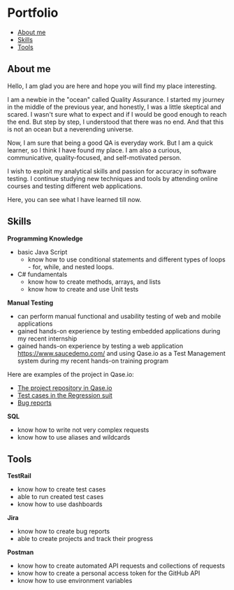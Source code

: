 # Portfolio
 * [About me](#about-me)
 * [Skills](#skills)
 * [Tools](#tools)
 
## About me
Hello, I am glad you are here and hope you will find my place interesting. 

I am a newbie in the "ocean" called Quality Assurance. I started my journey in the middle of the previous year, and honestly, I was a little skeptical and scared. I wasn't sure what to expect and if I would be good enough to reach the end. But step by step, I understood that there was no end. And that this is not an ocean but a neverending universe.

Now, I am sure that being a good QA is everyday work. But I am a quick learner, so I think I have found my place. I am also a curious, communicative, quality-focused, and self-motivated person.

I wish to exploit my analytical skills and passion for accuracy in software testing. I continue studying new techniques and tools by attending online courses and testing different web applications.

Here, you can see what I have learned till now.
 
 ## Skills
 __Programming Knowledge__
  * basic Java Script
    - know how to use conditional statements and different types of loops - for, while, and nested loops.
  * C# fundamentals
    - know how to create methods, arrays, and lists
    - know how to create and use Unit tests

__Manual Testing__
  * can perform manual functional and usability testing of web and mobile applications
  * gained hands-on experience by testing embedded applications during my recent internship
  * gained hands-on experience by testing a web application https://www.saucedemo.com/ and using Qase.io as a Test Management system during my recent hands-on training program

Here are examples of the project in Qase.io: 
* [The project repository in Qase.io](https://drive.google.com/file/d/1sWiQGOzPJWiby3oGnoPP01SLqKMZwifl/view?usp=sharing)
* [Test cases in the Regression suit](https://drive.google.com/file/d/1Lh-ZD0vc1av_PzVMN_ryXjLkFNg5nEPJ/view?usp=sharing)
* [Bug reports](https://drive.google.com/file/d/1buRkskAfgL3cRWWpg6LZP1XUD-EMf7gj/view?usp=sharing)

__SQL__
 * know how to write not very complex requests
 * know how to use aliases and wildcards
 
    
 ## Tools
 
 __TestRail__
  * know how to create test cases 
  * able to run created test cases
  * know how to use dashboards 
  
__Jira__
  * know how to create bug reports
  * able to create projects and track their progress
  
 __Postman__
  * know how to create automated API requests and collections of requests
  * know how to create a personal access token for the GitHub API 
  * know how to use environment variables



